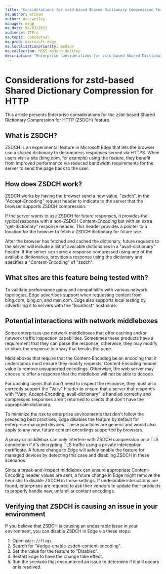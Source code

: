 ```yaml
---
title: "Considerations for zstd-based Shared Dictionary Compression for HTTP"
ms.author: erikan
author: dan-wesley
manager: megp
ms.date: 08/03/2022
audience: ITPro
ms.topic: conceptual
ms.prod: microsoft-edge
ms.localizationpriority: medium
ms.collection: M365-modern-desktop
description: "Enterprise considerations for zstd-based Shared Dictionary Compression for HTTP (ZSDCH) feature"
---
```


# Considerations for zstd-based Shared Dictionary Compression for HTTP 

This article presents Enterprise considerations for the zstd-based Shared Dictionary Compression for HTTP (ZSDCH) feature.

## What is ZSDCH?

ZSDCH is an experimental feature in Microsoft Edge that lets the browser use a shared dictionary to decompress responses served via HTTPS. When users visit a site (bing.com, for example) using the feature, they benefit from improved performance via reduced bandwidth requirements for the server to send the page back to the user.

## How does ZSDCH work?

ZSDCH works by having the browser send a new value, "zsdch", in the "Accept-Encoding" request header to indicate to the server that the browser supports ZSDCH compression.

If the server wants to use ZSDCH for future responses, it provides the typical response with a non-ZSDCH Content-Encoding but with an extra "get-dictionary" response header. This header provides a pointer to a location for the browser to fetch a ZSDCH dictionary for future use.

After the browser has fetched and cached the dictionary, future requests to the server will include a list of available dictionaries in a "avail-dictionary" header. If the server can serve a response compressed using one of the available dictionaries, provides a response using the dictionary and specifies a "Content-Encoding" of "zsdch".

## What sites are this feature being tested with?

To validate performance gains and compatibility with various network topologies, Edge advertises support when requesting content from bing.com, bing.cn, and msn.com. Edge also supports local testing by advertising it to servers with the "localhost" hostname.

## Potential interactions with network middleboxes

Some enterprises use network middleboxes that offer caching and/or network traffic inspection capabilities. Sometimes these products have a requirement that they can parse the response; otherwise, they may modify or block the response in a way that breaks the page.

Middleboxes that require that the Content-Encoding be an encoding that it understands must ensure they modify requests' Content-Encoding header value to remove unsupported encodings. Otherwise, the web server may choose to offer a response that the middlebox will not be able to decode.

For caching layers that don't need to inspect the response, they must also correctly support the "Vary" header to ensure that a server that responds with "Vary: Accept-Encoding, avail-dictionary" is handled correctly and compressed responses aren't returned to clients that don't have the appropriate dictionary.

To minimize the risk to enterprise environments that don't follow the preceding best practices, Edge disables the feature by default for enterprise-managed devices. These practices are generic and would also apply to any new, future content encodings supported by browsers.

A proxy or middlebox can only interfere with ZSDCH compression on a TLS connection if it's decrypting TLS traffic using a private interception certificate. A future change to Edge will safely enable the feature for managed devices by detecting this case and disabling ZSDCH in these scenarios.

Since a break-and-inspect middlebox can ensure appropriate Content-Encoding header values are sent, a future change in Edge might remove the heuristic to disable ZSDCH in those settings. If undesirable interactions are found, enterprises are required to ask their vendors to update their products to properly handle new, unfamiliar content encodings.

## Verifying that ZSDCH is causing an issue in your environment

If you believe that ZSDCH is causing an undesirable issue in your environment, you can disable ZSDCH in Edge via these steps:

1. Open `edge://flags`.
1. Search for "#edge-enable-zsdch-content-encoding".
1. Set the value for the feature to "Disabled".
1. Restart Edge to have the change take effect.
1. Run the scenario that encountered an issue to determine if it still occurs or is resolved.

